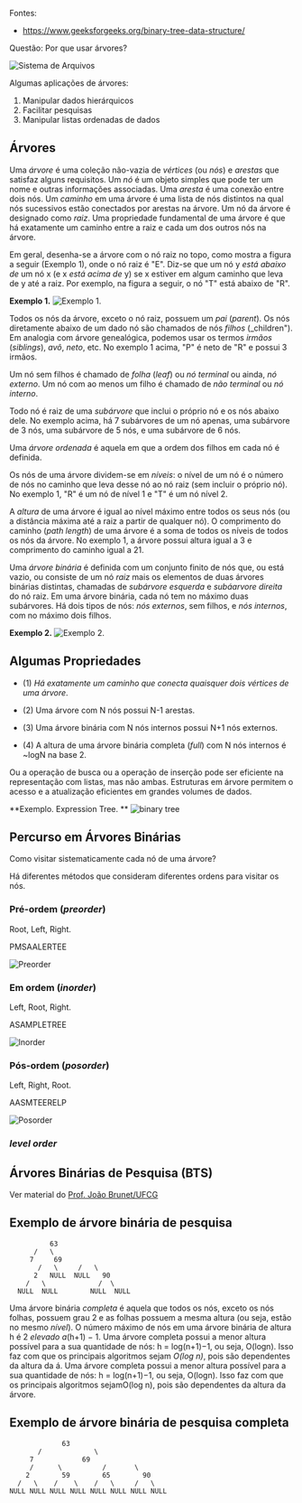 Fontes:
+ https://www.geeksforgeeks.org/binary-tree-data-structure/

Questão: Por que usar árvores?

![Sistema de Arquivos](../figs/filesystem.png)


Algumas aplicações de árvores:
  1. Manipular dados hierárquicos
  2. Facilitar pesquisas
  3. Manipular listas ordenadas de dados


## Árvores
 
Uma _árvore_ é uma coleção não-vazia de _vértices_ (ou _nós_) e 
_arestas_ que satisfaz alguns requisitos. 
Um _nó_ é um objeto simples que pode ter um nome e outras informações associadas. 
Uma _aresta_ é uma conexão entre dois nós. 
Um _caminho_ em uma árvore é uma lista de nós distintos na qual nós sucessivos 
estão conectados por arestas na árvore. 
Um nó  da árvore é designado como _raiz_. 
Uma propriedade fundamental de uma árvore é que 
há exatamente um caminho entre a raiz e cada um dos outros nós na árvore.

Em geral, desenha-se a árvore com o nó raiz no topo, 
como mostra a figura a seguir (Exemplo 1), onde o  nó raiz é "E".
Diz-se que um nó y _está abaixo de_ um nó x (e x _está acima de_ y)
se x estiver em algum caminho que leva de y até a raiz. 
Por exemplo, na figura a seguir,  o nó "T" está abaixo de "R".

**Exemplo 1.**
![Exemplo 1.](../figs/arvore-s1.png)

Todos os nós da árvore, exceto o nó raiz, possuem um _pai_ (_parent_).
Os nós diretamente abaixo de um dado nó são chamados de nós _filhos_ (_children").
Em analogia com árvore genealógica, podemos usar os termos 
_irmãos_ (_siblings_), _avô_, _neto_, etc.
No exemplo 1 acima, "P" é neto de "R" e possui 3 irmãos.

Um nó sem filhos é chamado de _folha_ (_leaf_) ou  _nó terminal_ ou ainda, _nó externo_.
Um nó com ao menos um filho é chamado de _não terminal_ ou _nó interno_.

Todo nó é raiz de uma _subárvore_ que inclui o próprio nó e os nós abaixo dele. 
No exemplo acima, há 7 subárvores de um nó apenas, 
uma subárvore de 3 nós, 
uma subárvore de 5 nós, e uma subárvore de 6 nós.

Uma _árvore ordenada_ é aquela em que a ordem dos filhos em cada nó é definida.

Os nós de uma árvore dividem-se em _níveis_: o nível de um nó é o número de nós
no caminho que leva desse nó ao nó raiz (sem incluir o próprio nó). No exemplo 1,
"R" é um nó de nível 1 e "T" é um nó nível 2.

A _altura_ de uma árvore é igual ao nível máximo entre todos os seus nós 
(ou a distância máxima até a raiz a partir de qualquer nó).
O comprimento do caminho (_path length_) de uma árvore é a soma de todos os níveis
de todos os nós da árvore.
No exemplo 1, a árvore possui altura igual a 3 e comprimento do caminho igual a 21.


Uma _árvore binária_ é definida com um conjunto finito de nós que, ou está vazio, 
ou consiste de um nó _raiz_ mais os elementos de duas árvores binárias distintas, 
chamadas de _subárvore esquerda_ e _subáarvore direita_ do nó raiz. 
Em uma árvore binária, cada nó tem no máximo duas subárvores.
Há dois tipos de nós: 
_nós externos_, sem filhos, e _nós internos_, com no máximo  dois filhos.

**Exemplo 2.**
![Exemplo 2.](../figs/arvore-s2.png)


## Algumas Propriedades

+ (1) _Há exatamente um caminho que conecta quaisquer dois vértices de uma árvore_.

+ (2) Uma árvore com N nós possui N-1 arestas.

+ (3) Uma árvore binária com N nós internos possui N+1 nós externos.

+ (4) A altura de uma árvore binária completa (_full_) com N nós internos é ~logN na base 2.

Ou a operação de busca ou a operação de inserção pode ser eficiente na representação com listas, mas não ambas. Estruturas em árvore permitem o acesso e a atualização eficientes em grandes volumes de dados.


**Exemplo. Expression Tree. **
![binary tree](../figs/expressiontree.png)


## Percurso em Árvores Binárias

Como visitar sistematicamente cada nó de uma árvore?

Há diferentes métodos que consideram diferentes ordens para visitar os nós.

### Pré-ordem (_preorder_)

Root, Left, Right.

PMSAALERTEE

![Preorder](../figs/preorder.png)

### Em ordem (_inorder_)

Left, Root, Right.

ASAMPLETREE

![Inorder](../figs/inorder.png)

### Pós-ordem (_posorder_)

Left, Right, Root.

AASMTEERELP

![Posorder](../figs/posorder.png)

### _level order_ 

## Árvores Binárias de Pesquisa (BTS)

Ver material do [Prof. João Brunet/UFCG](https://joaoarthurbm.github.io/eda/posts/bst/)

## Exemplo de árvore binária de pesquisa

```
	      63 
	  /	  \ 
	 7	   69 
       /   \	 /   \ 
      2   NULL  NULL   90 
    /   \             /  \
  NULL  NULL        NULL  NULL

``` 

Uma árvore binária _completa_ é aquela que todos os nós, exceto os nós folhas, possuem grau 2 e as folhas possuem a mesma altura (ou seja, estão no mesmo _nível_). O número máximo de nós em uma árvore binária de altura h é 2 _elevado a_(h+1) − 1.
Uma árvore completa possui a menor altura possível para a sua quantidade de nós: h = log(n+1)−1, ou seja, O(logn). Isso faz com que os principais algoritmos sejam _O(log n)_, pois são dependentes da altura da á.
Uma árvore completa possui a menor altura possível para a sua quantidade de nós: h = log(n+1)−1, ou seja, O(logn). Isso faz com que os principais algoritmos sejamO(log n), pois são dependentes da altura da árvore.


## Exemplo de árvore binária de pesquisa completa

```
	         63 
	   /	         \ 
	 7	          69 
     /      \	       /       \ 
    2        59        65        90 
  /   \    /    \    /   \     /   \
NULL NULL NULL NULL NULL NULL NULL NULL

``` 


